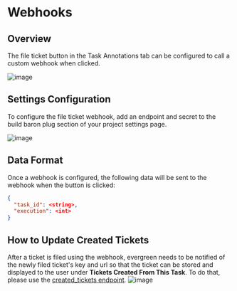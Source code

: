 # Webhooks

## Overview
The file ticket button in the Task Annotations tab can be configured to call a custom webhook when clicked.


![image](https://user-images.githubusercontent.com/13104717/108771400-98a52200-7529-11eb-880b-18fb31b3218b.png)


## Settings Configuration

To configure the file ticket webhook, add an endpoint and secret to the build baron plug section of your project settings page.

![image](https://user-images.githubusercontent.com/13104717/146819319-d45a58af-04da-4532-90b1-bae04307d76a.png)

## Data Format

Once a webhook is configured, the following data will be sent to the webhook when the button is clicked:
```json
{
  "task_id": <string>,
  "execution": <int>
}
```

## How to Update Created Tickets
After a ticket is filed using the webhook, evergreen needs to be notified of the newly filed ticket's key and url so that the ticket can be stored and displayed to the user under **Tickets Created From This Task**. To do that, please use the [created_tickets endpoint](../API/REST-V2-Usage#tag/annotations/paths/~1tasks~1{task_id}~1created_ticket/put).
![image](https://user-images.githubusercontent.com/13104717/108778354-3f41f080-7533-11eb-8ae5-bcd9ac708724.png)

